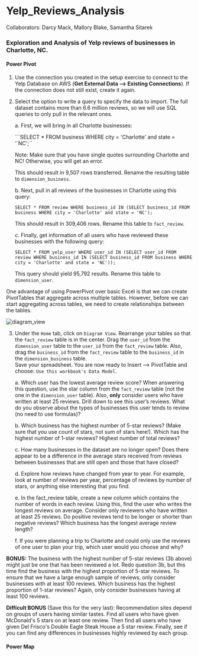 # Yelp_Reviews_Analysis

Collaborators: Darcy Mack, Mallory Blake, Samantha Sitarek

### Exploration and Analysis of Yelp reviews of businesses in Charlotte, NC.  

#### Power Pivot

1. Use the connection you created in the setup exercise to connect to the Yelp Database on AWS (**Get External Data --> Existing Connections**). If the connection does not still exist, create it again.

2. Select the option to write a query to specify the data to import. The full dataset contains more than 6.6 million reviews, so we will use SQL queries to only pull in the relevant ones.  

    a. First, we will bring in all Charlotte businesses:  

    ```SELECT * FROM business WHERE city = 'Charlotte' and state = '`NC';``  

    Note: Make sure that you have single quotes surrounding Charlotte and NC! Otherwise, you will get an error.  


    This should result in 9,507 rows transferred. Rename the resulting table to `dimension_business`.

    b.  Next, pull in all reviews of the businesses in Charlotte using this query:  

    ```SELECT * FROM review WHERE business_id IN (SELECT business_id FROM business WHERE city = 'Charlotte' and state = 'NC');```

    This should result in 309,406 rows. Rename this table to `fact_review`.

    c.  Finally, get information of all users who have reviewed these businesses with the following query:  

    ```SELECT * FROM yelp_user WHERE user_id IN (SELECT user_id FROM review WHERE business_id IN (SELECT business_id FROM business WHERE city = 'Charlotte' and state = 'NC'));```

    This query should yield 95,792 results. Rename this table to `dimension_user`.







One advantage of using PowerPivot over basic Excel is that we can create PivotTables that aggregate across multiple tables. However, before we can start aggregating across tables, we need to create relationships between the tables.  

 ![diagram_view](assets/relationship.png)  

 3. Under the `Home` tab, click on `Diagram View`. Rearrange your tables so that the `fact_review` table is in the center. Drag the `user_id` from the `dimension_user` table to the `user_id` from the `fact_review` table. Also, drag the `business_id` from the `fact_review` table to the `business_id` in the `dimension_business` table.  
 Save your spreadsheet. You are now ready to Insert --> PivotTable and choose: `Use this workbook's Data Model`.

       a. Which  user has the lowest average review score? When answering this question, use the star column from the `fact_review` table (not the one in the `dimension_user` table). Also, **only** consider users who have written at least 25 reviews. Drill down to see this user’s reviews. What do you observe about the types of businesses this user tends to review (no need to use formulas)?   

      b. Which business has the highest number of 5-star reviews? (Make sure that you use count of stars, not sum of stars here!). Which has the highest number of 1-star reviews? Highest number of total reviews?

      c. How many businesses in the dataset are no longer open? Does there appear to be a difference in the average stars received from reviews between businesses that are still open and those that have closed?

      d. Explore how reviews have changed from year to year. For example, look at number of reviews per year, percentage of reviews by number of stars, or anything else interesting that you find.

      e. In the fact_review table, create a new column which contains the number of words in each review. Using this, find the user who writes the longest reviews on average. Consider only reviewers who have written at least 25 reviews. Do positive reviews tend to be longer or shorter than negative reviews? Which business has the longest average review length?

      f. If you were planning a trip to Charlotte and could only use the reviews of one user to plan your trip, which user would you choose and why?

**BONUS:**  The business with the highest number of 5-star reviews (3b above) might just be one that has been reviewed a lot. Redo question 3b, but this time find the business with the highest proportion of 5-star reviews. To ensure that we have a large enough sample of reviews, only consider businesses with at least 100 reviews. Which business has the highest proportion of 1-star reviews? Again, only consider businesses having at least 100 reviews.   

**Difficult BONUS** (Save this for the very last): Recommendation sites depend on groups of users having similar tastes. Find all users who have given McDonald's 5 stars on at least one review. Then find all users who have given Del Frisco's Double Eagle Steak House a 5 star review. Finally, see if you can find any differences in businesses highly reviewed by each group.

#### Power Map
